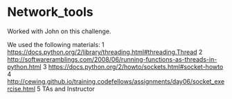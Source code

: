 Network_tools
=============


Worked with John on this challenge.

We used the following materials:
 1 https://docs.python.org/2/library/threading.html#threading.Thread
 2 http://softwareramblings.com/2008/06/running-functions-as-threads-in-python.html
 3 https://docs.python.org/2/howto/sockets.html#socket-howto
 4 http://cewing.github.io/training.codefellows/assignments/day06/socket_exercise.html
 5 TAs and Instructor 

